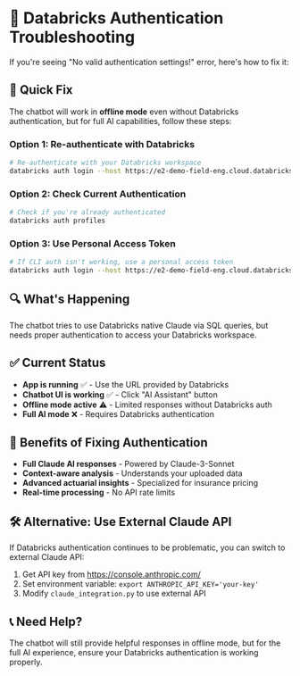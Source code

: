 # 🔐 Databricks Authentication Troubleshooting

If you're seeing "No valid authentication settings!" error, here's how to fix it:

## 🚨 Quick Fix

The chatbot will work in **offline mode** even without Databricks authentication, but for full AI capabilities, follow these steps:

### Option 1: Re-authenticate with Databricks
```bash
# Re-authenticate with your Databricks workspace
databricks auth login --host https://e2-demo-field-eng.cloud.databricks.com
```

### Option 2: Check Current Authentication
```bash
# Check if you're already authenticated
databricks auth profiles
```

### Option 3: Use Personal Access Token
```bash
# If CLI auth isn't working, use a personal access token
databricks auth login --host https://e2-demo-field-eng.cloud.databricks.com --token
```

## 🔍 What's Happening

The chatbot tries to use Databricks native Claude via SQL queries, but needs proper authentication to access your Databricks workspace.

## ✅ Current Status

- **App is running** ✅ - Use the URL provided by Databricks
- **Chatbot UI is working** ✅ - Click "AI Assistant" button
- **Offline mode active** ⚠️ - Limited responses without Databricks auth
- **Full AI mode** ❌ - Requires Databricks authentication

## 🎯 Benefits of Fixing Authentication

- **Full Claude AI responses** - Powered by Claude-3-Sonnet
- **Context-aware analysis** - Understands your uploaded data
- **Advanced actuarial insights** - Specialized for insurance pricing
- **Real-time processing** - No API rate limits

## 🛠️ Alternative: Use External Claude API

If Databricks authentication continues to be problematic, you can switch to external Claude API:

1. Get API key from https://console.anthropic.com/
2. Set environment variable: `export ANTHROPIC_API_KEY='your-key'`
3. Modify `claude_integration.py` to use external API

## 📞 Need Help?

The chatbot will still provide helpful responses in offline mode, but for the full AI experience, ensure your Databricks authentication is working properly.


